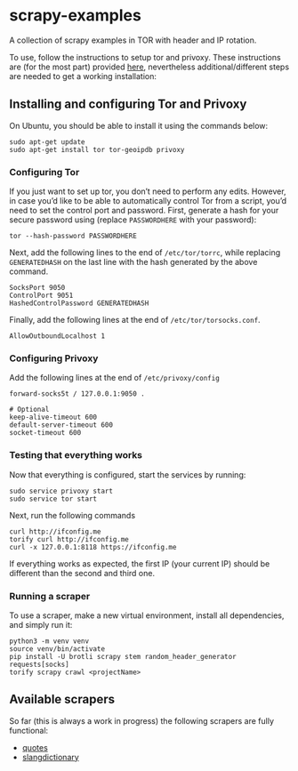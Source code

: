 # scrapy-examples

A collection of scrapy examples in TOR with header and IP rotation.

To use, follow the instructions to setup tor and privoxy. These instructions are (for the most part) provided [here](https://www.khalidalnajjar.com/stealthy-crawling-using-scrapy-tor-and-privoxy/), nevertheless additional/different steps are needed to get a working installation:

## Installing and configuring Tor and Privoxy

On Ubuntu, you should be able to install it using the commands below:
```
sudo apt-get update
sudo apt-get install tor tor-geoipdb privoxy
```

### Configuring Tor

If you just want to set up tor, you don’t need to perform any edits. However, in case you’d like to be able to automatically control Tor from a script, you’d need to set the control port and password. First, generate a hash for your secure password using (replace `PASSWORDHERE` with your password):

```
tor --hash-password PASSWORDHERE
```

Next, add the following lines to the end of `/etc/tor/torrc`, while replacing `GENERATEDHASH` on the last line with the hash generated by the above command.

```
SocksPort 9050
ControlPort 9051
HashedControlPassword GENERATEDHASH
```

Finally, add the following lines at the end of `/etc/tor/torsocks.conf`.

```
AllowOutboundLocalhost 1
```
### Configuring Privoxy

Add the following lines at the end of `/etc/privoxy/config`
```
forward-socks5t / 127.0.0.1:9050 .

# Optional
keep-alive-timeout 600
default-server-timeout 600
socket-timeout 600
```

### Testing that everything works
Now that everything is configured, start the services by running:
```
sudo service privoxy start
sudo service tor start
```

Next, run the following commands
```
curl http://ifconfig.me
torify curl http://ifconfig.me
curl -x 127.0.0.1:8118 https://ifconfig.me
```

If everything works as expected, the first IP (your current IP) should be different than the second and third one.

### Running a scraper

To use a scraper, make a new virtual environment, install all dependencies, and simply run it:
```
python3 -m venv venv
source venv/bin/activate
pip install -U brotli scrapy stem random_header_generator requests[socks]
torify scrapy crawl <projectName>
```

## Available scrapers

So far (this is always a work in progress) the following scrapers are fully functional:

* [quotes](https://quotes.toscrape.com/)
* [slangdictionary](http://onlineslangdictionary.com/)
